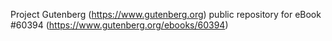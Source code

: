 Project Gutenberg (https://www.gutenberg.org) public repository for eBook #60394 (https://www.gutenberg.org/ebooks/60394)

